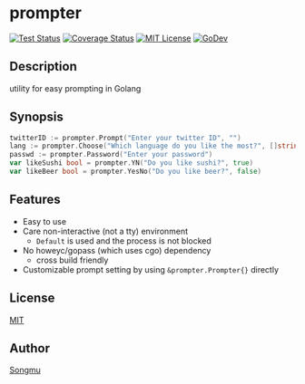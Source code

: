 prompter
=======

[![Test Status](https://github.com/Songmu/prompter/workflows/test/badge.svg?branch=main)][actions]
[![Coverage Status](https://codecov.io/gh/Songmu/prompter/branch/main/graph/badge.svg)][codecov]
[![MIT License](http://img.shields.io/badge/license-MIT-blue.svg?style=flat-square)][license]
[![GoDev](https://pkg.go.dev/badge/github.com/Songmu/prompter)][godev]

[actions]: https://github.com/Songmu/prompter/actions?workflow=test
[codecov]: https://codecov.io/gh/Songmu/prompter
[license]: https://github.com/Songmu/prompter/blob/main/LICENSE
[godev]: http://pkg.go.dev/github.com/Songmu/prompter

## Description

utility for easy prompting in Golang

## Synopsis

```go
twitterID := prompter.Prompt("Enter your twitter ID", "")
lang := prompter.Choose("Which language do you like the most?", []string{"Perl", "Golang", "Scala", "Ruby"}, "Perl")
passwd := prompter.Password("Enter your password")
var likeSushi bool = prompter.YN("Do you like sushi?", true)
var likeBeer bool = prompter.YesNo("Do you like beer?", false)
```

## Features

- Easy to use
- Care non-interactive (not a tty) environment
  - `Default` is used and the process is not blocked
- No howeyc/gopass (which uses cgo) dependency
  - cross build friendly
- Customizable prompt setting by using `&prompter.Prompter{}` directly

## License

[MIT][license]

## Author

[Songmu](https://github.com/Songmu)
